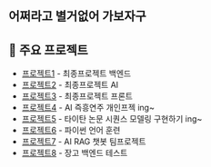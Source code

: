 ## 어쩌라고 별거없어 가보자구 

## 🚀 주요 프로젝트
- [프로젝트1](https://github.com/K-MarkLee/MAIDDY) - 최종프로젝트 백엔드
- [프로젝트2](https://github.com/K-MarkLee/MAIDDY_AI) - 최종프로젝트 AI
- [프로젝트3](https://github.com/K-MarkLee/MAIDDY_Front) - 최종프로젝트 프론트
- [프로젝트4](https://github.com/ohhalim/llm_rag_midi_improv) - AI 즉흥연주 개인프젝 ing~
- [프로젝트5](https://github.com/ohhalim/titans_in_transformers) - 타이탄 논문 시퀀스 모델링 구현하기 ing~
- [프로젝트6](https://github.com/ohhalim/baekjoonhub) - 파이썬 언어 훈련
- [프로젝트7](https://github.com/ohhalim/justonecat) - AI RAG 챗봇 팀프로젝트
- [프로젝트8](https://github.com/ohhalim/backend_test) - 장고 백엔드 테스트





<!--
**ohhalim/ohhalim** is a ✨ _special_ ✨ repository because its `README.md` (this file) appears on your GitHub profile.

Here are some ideas to get you started:

- 🔭 I’m currently working on ...
- 🌱 I’m currently learning ...
- 👯 I’m looking to collaborate on ...
- 🤔 I’m looking for help with ...
- 💬 Ask me about ...
- 📫 How to reach me: ...
- 😄 Pronouns: ...
- ⚡ Fun fact: ...
-->
